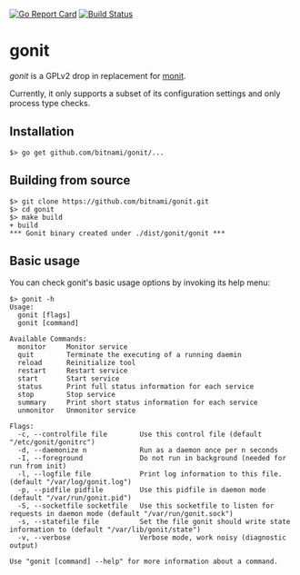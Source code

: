 [![Go Report Card](https://goreportcard.com/badge/github.com/bitnami/gonit)](https://goreportcard.com/report/github.com/bitnami/gonit)
[![Build Status](https://api.travis-ci.org/bitnami/gonit.svg?branch=master)](http://travis-ci.org/bitnami/gonit)

# gonit

_gonit_ is a GPLv2 drop in replacement for [monit](https://mmonit.com/monit/).

Currently, it only supports a subset of its configuration settings and only process type checks.

## Installation

```
$> go get github.com/bitnami/gonit/...
```

## Building from source

```
$> git clone https://github.com/bitnami/gonit.git
$> cd gonit
$> make build
+ build
*** Gonit binary created under ./dist/gonit/gonit ***
```

## Basic usage

You can check gonit's basic usage options by invoking its help menu:

```
$> gonit -h
Usage:
  gonit [flags]
  gonit [command]

Available Commands:
  monitor     Monitor service
  quit        Terminate the executing of a running daemin
  reload      Reinitialize tool
  restart     Restart service
  start       Start service
  status      Print full status information for each service
  stop        Stop service
  summary     Print short status information for each service
  unmonitor   Unmonitor service

Flags:
  -c, --controlfile file        Use this control file (default "/etc/gonit/gonitrc")
  -d, --daemonize n             Run as a daemon once per n seconds
  -I, --foreground              Do not run in background (needed for run from init)
  -l, --logfile file            Print log information to this file. (default "/var/log/gonit.log")
  -p, --pidfile pidfile         Use this pidfile in daemon mode (default "/var/run/gonit.pid")
  -S, --socketfile socketfile   Use this socketfile to listen for requests in daemon mode (default "/var/run/gonit.sock")
  -s, --statefile file          Set the file gonit should write state information to (default "/var/lib/gonit/state")
  -v, --verbose                 Verbose mode, work noisy (diagnostic output)

Use "gonit [command] --help" for more information about a command.

```

